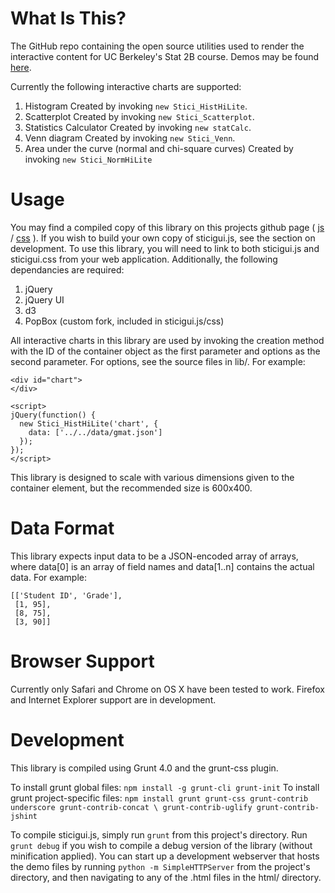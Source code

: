 What Is This?
=============
The GitHub repo containing the open source utilities used to render the
interactive content for UC Berkeley's Stat 2B course. Demos may be found
[here](http://jeady.github.com/stat-2b).

Currently the following interactive charts are supported:

1. Histogram
   Created by invoking `new Stici_HistHiLite`.
2. Scatterplot
   Created by invoking `new Stici_Scatterplot`.
3. Statistics Calculator
   Created by invoking `new statCalc`.
4. Venn diagram
   Created by invoking `new Stici_Venn`.
5. Area under the curve (normal and chi-square curves)
   Created by invoking `new Stici_NormHiLite`

Usage
=====
You may find a compiled copy of this library on this projects github page (
[js](https://raw.github.com/jeady/stat-2b/gh-pages/sticigui.js) /
[css](https://raw.github.com/jeady/stat-2b/gh-pages/sticigui.css) ). If you wish
to build your own copy of sticigui.js, see the section on development. To use
this library, you will need to link to both sticigui.js and sticigui.css from
your web application. Additionally, the following dependancies are required:

1. jQuery
2. jQuery UI
3. d3
4. PopBox (custom fork, included in sticigui.js/css)

All interactive charts in this library are used by invoking the creation method
with the ID of the container object as the first parameter and options as the
second parameter. For options, see the source files in lib/.
For example:

    <div id="chart">
    </div>

    <script>
    jQuery(function() {
      new Stici_HistHiLite('chart', {
        data: ['../../data/gmat.json']
      });
    });
    </script>

This library is designed to scale with various dimensions given to the
container element, but the recommended size is 600x400.

Data Format
===========
This library expects input data to be a JSON-encoded array of arrays, where
data[0] is an array of field names and data[1..n] contains the actual data.
For example:

    [['Student ID', 'Grade'],
     [1, 95],
     [8, 75],
     [3, 90]]

Browser Support
===============
Currently only Safari and Chrome on OS X have been tested to work. Firefox and
Internet Explorer support are in development.

Development
===========
This library is compiled using Grunt 4.0 and the grunt-css plugin.

To install grunt global files:
  `npm install -g grunt-cli grunt-init`
To install grunt project-specific files:
  `npm install grunt grunt-css grunt-contrib underscore grunt-contrib-concat \
    grunt-contrib-uglify grunt-contrib-jshint`

To compile sticigui.js, simply run `grunt` from this project's directory. Run
`grunt debug` if you wish to compile a debug version of the library (without
minification applied). You can start up a development webserver that hosts the
demo files by running `python -m SimpleHTTPServer` from the project's
directory, and then navigating to any of the .html files in the html/
directory.
